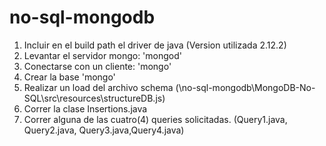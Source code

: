 no-sql-mongodb
==============

1) Incluir en el build path el driver de java (Version utilizada 2.12.2)
2) Levantar el servidor mongo: 'mongod'
3) Conectarse con un cliente: 'mongo'
4) Crear la base 'mongo'
5) Realizar un load del archivo schema (\no-sql-mongodb\MongoDB-No-SQL\src\resources\structureDB.js)
6) Correr la clase Insertions.java
7) Correr alguna de las cuatro(4) queries solicitadas. (Query1.java, Query2.java, Query3.java,Query4.java)

